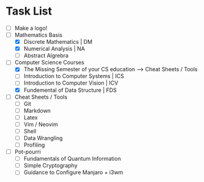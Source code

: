 # Task List
- [ ] Make a logo!
- [ ] Mathematics Basis
    - [x] Discrete Mathematics | DM
    - [x] Numerical Analysis | NA
    - [ ] Abstract Algrebra
- [ ] Computer Science Courses
    - [x] The Missing Semester of your CS education --> Cheat Sheets / Tools
    - [ ] Introduction to Computer Systems | ICS
    - [ ] Introduction to Computer Vision | ICV
    - [x] Fundemental of Data Structure | FDS
- [ ] Cheat Sheets / Tools
    - [ ] Git
    - [ ] Markdown
    - [ ] Latex
    - [ ] Vim / Neovim
    - [ ] Shell
    - [ ] Data Wrangling
    - [ ] Profiling
- [ ] Pot-pourri
    - [ ] Fundamentals of Quantum Information
    - [ ] Simple Cryptography
    - [ ] Guidance to Configure Manjaro + i3wm